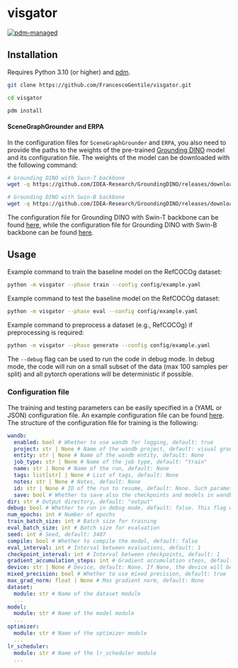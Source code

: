 # visgator

[![pdm-managed](https://img.shields.io/badge/pdm-managed-blueviolet)](https://pdm.fming.dev)

## Installation

Requires Python 3.10 (or higher) and [pdm](https://github.com/pdm-project/pdm).

```bash
git clone https://github.com/FrancescoGentile/visgator.git

cd visgator

pdm install
```

#### SceneGraphGrounder and ERPA

In the configuration files for `SceneGraphGrounder` and `ERPA`, you also need to provide the paths to the weights of the pre-trained [Grounding DINO](https://github.com/IDEA-Research/GroundingDINO/) model and its configuration file. The weights of the model can be downloaded with the following command:

```bash
# Grounding DINO with Swin-T backbone
wget -q https://github.com/IDEA-Research/GroundingDINO/releases/download/v0.1.0-alpha/groundingdino_swint_ogc.pth

# Grounding DINO with Swin-B backbone
wget -q https://github.com/IDEA-Research/GroundingDINO/releases/download/v0.1.0-alpha2/groundingdino_swinb_cogcoor.pth
```

The configuration file for Grounding DINO with Swin-T backbone can be found [here](config/GroundingDINO_SwinT_OGC.py), while the configuration file for Grounding DINO with Swin-B backbone can be found [here](config/GroundingDINO_SwinB_cfg.py).

## Usage

Example command to train the baseline model on the RefCOCOg dataset:

```bash
python -m visgator --phase train --config config/example.yaml
```

Example command to test the baseline model on the RefCOCOg dataset:

```bash
python -m visgator --phase eval --config config/example.yaml
```

Example command to preprocess a dataset (e.g., RefCOCOg) if preprocessing is required:

```bash
python -m visgator --phase generate --config config/example.yaml
```

The `--debug` flag can be used to run the code in debug mode. In debug mode, the code will run on a small subset of the data (max 100 samples per split) and all pytorch operations will be deterministic if possible.

### Configuration file

The training and testing parameters can be easily specified in a (YAML or JSON) configuration file. An example configuration file can be found [here](config/example.yaml). The structure of the configuration file for training is the following:

```yaml
wandb:
  enabled: bool # Whether to use wandb for logging, default: true
  project: str | None # Name of the wandb project, default: visual grounding
  entity: str | None # Name of the wandb entity, default: None
  job_type: str | None # Name of the job type, default: "train"
  name: str | None # Name of the run, default: None
  tags: list[str] | None # List of tags, default: None
  notes: str | None # Notes, default: None
  id: str | None # ID of the run to resume, default: None. Such parameter is necessary if you want to resume a run from a remote checkpoint. If you want to resume a run from a local directory (with a wandb subfolder), you can simply specify the output directory of the run.
  save: bool # Whether to save also the checkpoints and models in wandb, default: false
dir: str # Output directory, default: "output"
debug: bool # Whether to run in debug mode, default: false. This flag will be overwritten if the --debug flag is passed to the script.
num_epochs: int # Number of epochs
train_batch_size: int # Batch size for training
eval_batch_size: int # Batch size for evaluation
seed: int # Seed, default: 3407
compile: bool # Whether to compile the model, default: false
eval_interval: int # Interval between evaluations, default: 1
checkpoint_interval: int # Interval between checkpoints, default: 1
gradient_accumulation_steps: int # Gradient accumulation steps, default: 1
device: str | None # Device, default: None. If None, the device will be automatically selected (CUDA if available, CPU otherwise).
mixed_precision: bool # Whether to use mixed precision, default: true
max_grad_norm: float | None # Max gradient norm, default: None
dataset:
  module: str # Name of the dataset module
  ...
model:
  module: str # Name of the model module
  ...
optimizer:
  module: str # Name of the optimizer module
  ...
lr_scheduler:
  module: str # Name of the lr_scheduler module
  ...
```
